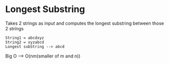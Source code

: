 # Longest Substring
Takes 2 strings as input and computes the longest substring between those 2 strings
```
String1 = abcdxyz
String2 = xyzabcd
Longest subString --> abcd
```
Big O --> O(n*m*(smaller of m and n))
